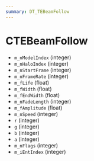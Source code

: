 ```yaml
---
summary: DT_TEBeamFollow
---
```


# CTEBeamFollow


* `m_nModelIndex` (integer)
* `m_nHaloIndex` (integer)
* `m_nStartFrame` (integer)
* `m_nFrameRate` (integer)
* `m_fLife` (float)
* `m_fWidth` (float)
* `m_fEndWidth` (float)
* `m_nFadeLength` (integer)
* `m_fAmplitude` (float)
* `m_nSpeed` (integer)
* `r` (integer)
* `g` (integer)
* `b` (integer)
* `a` (integer)
* `m_nFlags` (integer)
* `m_iEntIndex` (integer)
